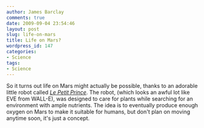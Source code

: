 ```yaml
---
author: James Barclay
comments: true
date: 2009-09-04 23:54:46
layout: post
slug: life-on-mars
title: Life on Mars?
wordpress_id: 147
categories:
- Science
tags:
- Science
---
```


So it turns out life on Mars might actually be possible, thanks to an adorable little robot called _[Le Petit Prince](http://www.treehugger.com/files/2009/08/robot-colonize-mars-plants.php)_. The robot, (which looks an awful lot like EVE from WALL-E), was designed to care for plants while searching for an environment with ample nutrients. The idea is to eventually produce enough oxygen on Mars to make it suitable for humans, but don't plan on moving anytime soon, it's just a concept.
